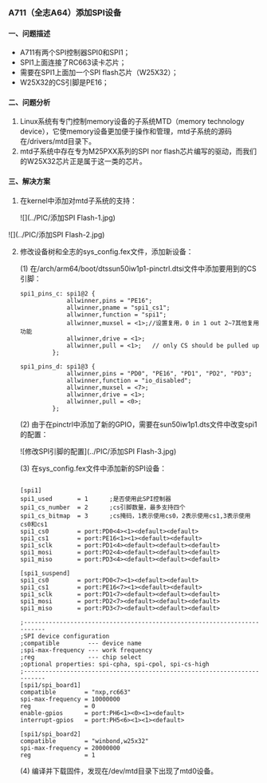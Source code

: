 ### A711（全志A64）添加SPI设备 ###

#### 一、问题描述 ####

- A711有两个SPI控制器SPI0和SPI1；
- SPI1上面连接了RC663读卡芯片；
- 需要在SPI1上面加一个SPI flash芯片（W25X32）；
- W25X32的CS引脚是PE16；

#### 二、问题分析 ####

1. Linux系统有专门控制memory设备的子系统MTD（memory technology device），它使memory设备更加便于操作和管理，mtd子系统的源码在/drivers/mtd目录下。
2. mtd子系统中存在专为M25PXX系列的SPI nor flash芯片编写的驱动，而我们的W25X32芯片正是属于这一类的芯片。

#### 三、解决方案 ####

1. 在kernel中添加对mtd子系统的支持：

   ![](../PIC/添加SPI Flash-1.jpg)

![](../PIC/添加SPI Flash-2.jpg)

2. 修改设备树和全志的sys_config.fex文件，添加新设备：

   (1) 在/arch/arm64/boot/dtssun50iw1p1-pinctrl.dtsi文件中添加要用到的CS引脚：

   ```dts
   spi1_pins_c: spi1@2 {
   				allwinner,pins = "PE16";
   				allwinner,pname = "spi1_cs1";
   				allwinner,function = "spi1";
   				allwinner,muxsel = <1>;//设置复用，0 in 1 out 2~7其他复用功能 
   				allwinner,drive = <1>;
   				allwinner,pull = <1>; 	// only CS should be pulled up
   			};
               
   spi1_pins_d: spi1@3 {
   				allwinner,pins = "PD0", "PE16", "PD1", "PD2", "PD3";
   				allwinner,function = "io_disabled";
   				allwinner,muxsel = <7>;
   				allwinner,drive = <1>;
   				allwinner,pull = <0>;
   			};
   ```

   (2) 由于在pinctrl中添加了新的GPIO，需要在sun50iw1p1.dts文件中改变spi1的配置：

   ![修改SPI引脚的配置](../PIC/添加SPI Flash-3.jpg)

   (3) 在sys_config.fex文件中添加新的SPI设备：

   ```
   
   [spi1]
   spi1_used       = 1		;是否使用此SPI控制器
   spi1_cs_number  = 2		;cs引脚数量，最多支持四个
   spi1_cs_bitmap  = 3		;cs掩码，1表示使用cs0，2表示使用cs1,3表示使用cs0和cs1
   spi1_cs0        = port:PD0<4><1><default><default>
   spi1_cs1        = port:PE16<1><1><default><default>
   spi1_sclk       = port:PD1<4><default><default><default>
   spi1_mosi       = port:PD2<4><default><default><default>
   spi1_miso       = port:PD3<4><default><default><default>
   
   [spi1_suspend]
   spi1_cs0        = port:PD0<7><1><default><default>
   spi1_cs1        = port:PE16<7><1><default><default>
   spi1_sclk       = port:PD1<7><default><default><default>
   spi1_mosi       = port:PD2<7><default><default><default>
   spi1_miso       = port:PD3<7><default><default><default>
   
   ;-------------------------------------------------------------------------
   ;SPI device configuration
   ;compatible        --- device name
   ;spi-max-frequency --- work frequency
   ;reg               --- chip select
   ;optional properties: spi-cpha, spi-cpol, spi-cs-high
   ;-------------------------------------------------------------------------
   [spi1/spi_board1]
   compatible        = "nxp,rc663"
   spi-max-frequency = 10000000
   reg               = 0
   enable-gpios      = port:PH6<1><0><1><default>
   interrupt-gpios   = port:PH5<6><1><1><default>
   
   [spi1/spi_board2]
   compatible        = "winbond,w25x32"
   spi-max-frequency = 20000000
   reg               = 1
   ```

   (4) 编译并下载固件，发现在/dev/mtd目录下出现了mtd0设备。